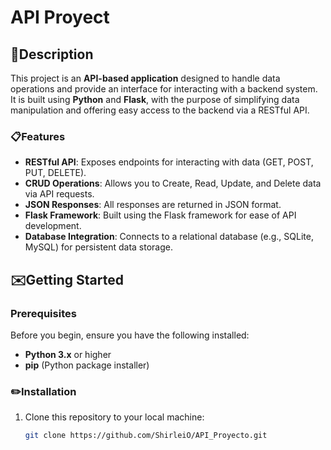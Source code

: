 # API Proyect

## 📁**Description**
This project is an **API-based application** designed to handle data operations and provide an interface for interacting with a backend system. It is built using **Python** and **Flask**, with the purpose of simplifying data manipulation and offering easy access to the backend via a RESTful API.

### 📋**Features**
- **RESTful API**: Exposes endpoints for interacting with data (GET, POST, PUT, DELETE).
- **CRUD Operations**: Allows you to Create, Read, Update, and Delete data via API requests.
- **JSON Responses**: All responses are returned in JSON format.
- **Flask Framework**: Built using the Flask framework for ease of API development.
- **Database Integration**: Connects to a relational database (e.g., SQLite, MySQL) for persistent data storage.

## ✉️**Getting Started**

### **Prerequisites**
Before you begin, ensure you have the following installed:
- **Python 3.x** or higher
- **pip** (Python package installer)

### ✏️**Installation**
1. Clone this repository to your local machine:
   ```bash
   git clone https://github.com/ShirleiO/API_Proyecto.git
